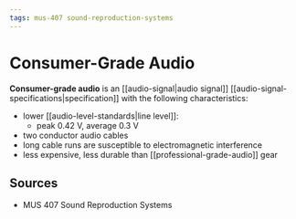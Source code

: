 ```yaml
---
tags: mus-407 sound-reproduction-systems
---
```


# Consumer-Grade Audio

**Consumer-grade audio** is an [[audio-signal|audio signal]] [[audio-signal-specifications|specification]] with the following characteristics:

- lower [[audio-level-standards|line level]]:
  - peak 0.42 V, average 0.3 V
- two conductor audio cables
- long cable runs are susceptible to electromagnetic interference
- less expensive, less durable than [[professional-grade-audio]] gear

## Sources

- MUS 407 Sound Reproduction Systems
